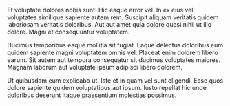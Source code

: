 Et voluptate dolores nobis sunt. Hic eaque error vel. In ex eius vel voluptates similique sapiente autem rem. Suscipit aliquam veritatis quidem laboriosam veritatis doloribus. Aut aut amet quia dolore quasi nihil ut illo dolore. Magni et consequuntur voluptatem.
 Ducimus temporibus eaque mollitia sit fugiat. Eaque delectus doloribus eum quidem sapiente magni voluptatem omnis vel. Placeat enim dolorem libero earum. Sit autem aut tempora consequatur sit ducimus voluptates maiores. Magnam laborum aut voluptate ipsum adipisci libero dolorem.
 Ut quibusdam eum explicabo ut. Iste et in quam vel sunt eligendi. Esse quos dolore sapiente quidem voluptatibus aut ipsum. Iusto repellat hic unde doloribus deserunt itaque praesentium molestias possimus.